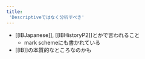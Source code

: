 ```yaml
---
title:
 'Descriptiveではなく分析すべき'
---
```


- [[IBJapanese]], [[IBHistoryP2]]とかで言われること
    - mark schemeにも書かれている
- [[IB]]の本質的なところなのかも
